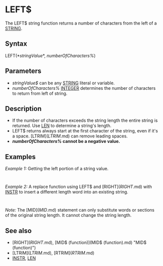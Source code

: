 # LEFT$

The LEFT$ string function returns a number of characters from the left of a [STRING](STRING.md).

  

## Syntax

LEFT$(*stringValue$*, *numberOfCharacters%*)
  

## Parameters

* *stringValue$* can be any [STRING](STRING.md) literal or variable.
* *numberOfCharacters%* [INTEGER](INTEGER.md) determines the number of characters to return from left of string.

  

## Description

* If the number of characters exceeds the string length the entire string is returned. Use [LEN](LEN.md) to determine a string's length.
* LEFT$ returns always start at the first character of the string, even if it's a space. [LTRIM$](LTRIM$.md) can remove leading spaces.
* ***numberOfCharacters%* cannot be a negative value.**

  

## Examples

*Example 1:* Getting the left portion of a string value.

``` name$ = "Tom Williams"  First$ = LEFT$(name$, 3)  PRINT First$  
```

``` Tom  
```

  

*Example 2:* A replace function using LEFT$ and [RIGHT$](RIGHT$.md) with [INSTR](INSTR.md) to insert a different length word into an existing string.

``` text$ = "This is my sentence to change my words." [PRINT](PRINT.md) text$ oldword$ = "my" newword$ = "your"  x = Replace(text$, oldword$, newword$) [IF](IF.md) x [THEN](THEN.md) [PRINT](PRINT.md) text$; x  [END](END.md)  [FUNCTION](FUNCTION.md) Replace (text$, old$, new$) 'can also be used as a [SUB](SUB.md) without the count assignment [DO](DO.md)   find = [INSTR](INSTR.md)(start + 1, text$, old$) 'find location of a word in text   [IF](IF.md) find [THEN](THEN.md)     count = count + 1     first$ = LEFT$(text$, find - 1) 'text before word including spaces     last$ = [RIGHT$](RIGHT$.md)(text$, [LEN](LEN.md)(text$) - (find + [LEN](LEN.md)(old$) - 1)) 'text after word     text$ = first$ + new$ + last$   [END IF](END IF.md)   start = find [LOOP](LOOP.md) [WHILE](WHILE.md) find Replace = count 'function returns the number of replaced words. Comment out in SUB [END FUNCTION](END FUNCTION.md)  
```

``` This is my sentence to change my words. This is your sentence to change your words. 
```

*Note:* The [MID$](MID$.md) statement can only substitute words or sections of the original string length. It cannot change the string length.
  

## See also

* [RIGHT$](RIGHT$.md), [MID$ (function)](MID$ (function).md) "MID$ (function)")
* [LTRIM$](LTRIM$.md), [RTRIM$](RTRIM$.md)
* [INSTR](INSTR.md), [LEN](LEN.md)

  
